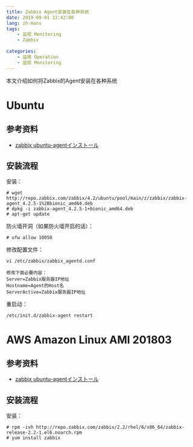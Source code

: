 ```yaml
---
title: Zabbix Agent安装在各种系统
date: 2019-09-01 22:42:00
lang: zh-Hans
tags:
    - 监视 Monitoring
    - Zabbix
    
categories: 
    - 运维 Operation
    - 监视 Monitoring
---
```


本文介绍如何将Zabbix的Agent安装在各种系统

<!-- more -->

# Ubuntu

## 参考资料

- [zabbix ubuntu-agentインストール](http://amachan007.techblog.jp/archives/8170161.html)

## 安装流程

安装：
```
# wget http://repo.zabbix.com/zabbix/4.2/ubuntu/pool/main/z/zabbix/zabbix-agent_4.2.5-1%2Bbionic_amd64.deb
# dpkg -i zabbix-agent_4.2.5-1+bionic_amd64.deb
# apt-get update
```



防火墙开洞（如果防火墙开启的话）：
```
# ufw allow 10050
```

修改配置文件：
```
vi /etc/zabbix/zabbix_agentd.conf

修改下面必要内容：
Server=Zabbix服务器IP地址
Hostname=Agent的Host名
ServerActive=Zabbix服务器IP地址

```

重启动：
```
/etc/init.d/zabbix-agent restart
```

# AWS Amazon Linux AMI 201803

## 参考资料

- [zabbix ubuntu-agentインストール](http://amachan007.techblog.jp/archives/8170161.html)

## 安装流程

安装：
```
# rpm -ivh http://repo.zabbix.com/zabbix/2.2/rhel/6/x86_64/zabbix-release-2.2-1.el6.noarch.rpm
# yum install zabbix
```